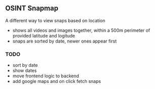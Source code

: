 ## OSINT Snapmap

A different way to view snaps based on location
- shows all videos and images together, within a 500m perimeter of provided latitude and logitude
- snaps are sorted by date, newer ones appear first

### TODO
- sort by date
- show dates
- move frontend logic to backend
- add google maps and on click fetch snaps
